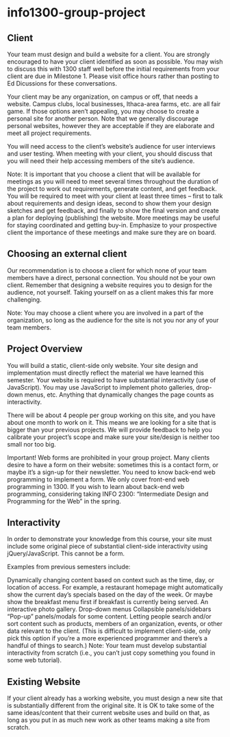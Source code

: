 # info1300-group-project

## Client
Your team must design and build a website for a client. You are strongly encouraged to have your client identified as soon as possible. You may wish to discuss this with 1300 staff well before the initial requirements from your client are due in Milestone 1. Please visit office hours rather than posting to Ed Dicussions for these conversations.

Your client may be any organization, on campus or off, that needs a website. Campus clubs, local businesses, Ithaca-area farms, etc. are all fair game. If those options aren’t appealing, you may choose to create a personal site for another person. Note that we generally discourage personal websites, however they are acceptable if they are elaborate and meet all project requirements.

You will need access to the client’s website’s audience for user interviews and user testing. When meeting with your client, you should discuss that you will need their help accessing members of the site’s audience.

Note: It is important that you choose a client that will be available for meetings as you will need to meet several times throughout the duration of the project to work out requirements, generate content, and get feedback. You will be required to meet with your client at least three times – first to talk about requirements and design ideas, second to show them your design sketches and get feedback, and finally to show the final version and create a plan for deploying (publishing) the website. More meetings may be useful for staying coordinated and getting buy-in. Emphasize to your prospective client the importance of these meetings and make sure they are on board.

## Choosing an external client
Our recommendation is to choose a client for which none of your team members have a direct, personal connection. You should not be your own client. Remember that designing a website requires you to design for the audience, not yourself. Taking yourself on as a client makes this far more challenging.

Note: You may choose a client where you are involved in a part of the organization, so long as the audience for the site is not you nor any of your team members.

## Project Overview
You will build a static, client-side only website. Your site design and implementation must directly reflect the material we have learned this semester. Your website is required to have substantial interactivity (use of JavaScript). You may use JavaScript to implement photo galleries, drop-down menus, etc. Anything that dynamically changes the page counts as interactivity.

There will be about 4 people per group working on this site, and you have about one month to work on it. This means we are looking for a site that is bigger than your previous projects. We will provide feedback to help you calibrate your project’s scope and make sure your site/design is neither too small nor too big.

Important! Web forms are prohibited in your group project. Many clients desire to have a form on their website: sometimes this is a contact form, or maybe it’s a sign-up for their newsletter. You need to know back-end web programming to implement a form. We only cover front-end web programming in 1300. If you wish to learn about back-end web programming, considering taking INFO 2300: “Intermediate Design and Programming for the Web” in the spring.

## Interactivity
In order to demonstrate your knowledge from this course, your site must include some original piece of substantial client-side interactivity using jQuery/JavaScript. This cannot be a form.

Examples from previous semesters include:

Dynamically changing content based on context such as the time, day, or location of access.
For example, a restaurant homepage might automatically show the current day’s specials based on the day of the week.
Or maybe show the breakfast menu first if breakfast is currently being served.
An interactive photo gallery.
Drop-down menus
Collapsible panels/sidebars
“Pop-up” panels/modals for some content.
Letting people search and/or sort content such as products, members of an organization, events, or other data relevant to the client.
(This is difficult to implement client-side, only pick this option if you’re a more experienced programmer and there’s a handful of things to search.)
Note: Your team must develop substantial interactivity from scratch (i.e., you can’t just copy something you found in some web tutorial).

## Existing Website
If your client already has a working website, you must design a new site that is substantially different from the original site. It is OK to take some of the same ideas/content that their current website uses and build on that, as long as you put in as much new work as other teams making a site from scratch.
